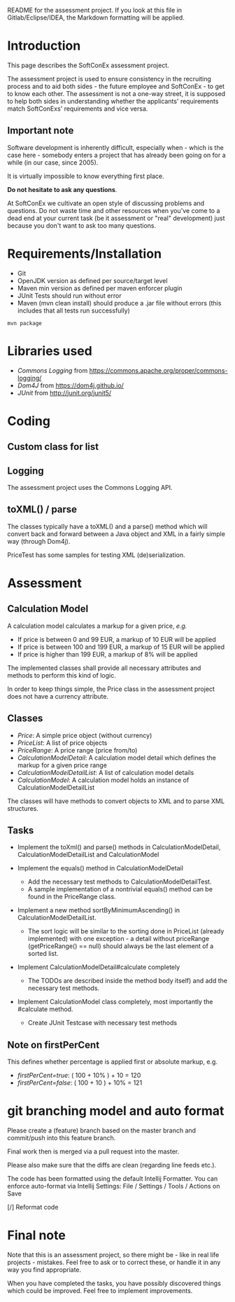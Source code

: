 README for the assessment project. If you look at this file in Gitlab/Eclipse/IDEA, the Markdown formatting will be applied.

# Introduction #

This page describes the SoftConEx assessment project. 

The assessment project is used to ensure consistency in the recruiting process and to aid both sides - the future employee and SoftConEx - to get to know each other. 
The assessment is not a one-way street, it is supposed to help both sides in understanding whether the applicants' requirements match SoftConExs' requirements and vice versa.

## Important note ##

Software development is inherently difficult, especially when - which is the case here - somebody enters a project that has already been going on for a while (in our case, since 2005). 

It is virtually impossible to know everything first place. 

**Do not hesitate to ask any questions**. 

At SoftConEx we cultivate an open style of discussing problems and questions. Do not waste time and other resources when you've come to a dead end at your current task (be it assessment or "real" development) just because you don't want to ask too many questions.

# Requirements/Installation #

* Git
* OpenJDK version as defined per source/target level
* Maven min version as defined per maven enforcer plugin
* JUnit Tests should run without error
* Maven (mvn clean install) should produce a .jar file without errors (this includes that all tests run successfully)

```
mvn package
```

# Libraries used #

* *Commons Logging* from https://commons.apache.org/proper/commons-logging/
* *Dom4J* from https://dom4j.github.io/
* *JUnit* from http://junit.org/junit5/

# Coding #

## Custom class for list ##

## Logging ##

The assessment project uses the Commons Logging API. 

## toXML() / parse ##

The classes typically have a toXML() and a parse() method which will convert back and forward between a Java object and XML in a fairly simple way (through Dom4j). 

PriceTest has some samples for testing XML (de)serialization.

# Assessment #

## Calculation Model ##

A calculation model calculates a markup for a given price, *e.g.*

* If price is between 0 and 99 EUR, a markup of 10 EUR will be applied
* If price is between 100 and 199 EUR, a markup of 15 EUR will be applied
* If price is higher than 199 EUR, a markup of 8% will be applied

The implemented classes shall provide all necessary attributes and methods to perform this kind of logic.

In order to keep things simple, the Price class in the assessment project does not have a currency attribute.

## Classes ##

* *Price*: A simple price object (without currency)
* *PriceList*: A list of price objects
* *PriceRange*: A price range (price from/to)
* *CalculationModelDetail*: A calculation model detail which defines the markup for a given price range
* *CalculationModelDetailList*: A list of calculation model details
* *CalculationModel*: A calculation model holds an instance of CalculationModelDetailList 

The classes will have methods to convert objects to XML and to parse XML structures.

## Tasks ##

* Implement the toXml() and parse() methods in CalculationModelDetail, CalculationModelDetailList and CalculationModel

* Implement the equals() method in CalculationModelDetail
  * Add the necessary test methods to CalculationModelDetailTest. 
  * A sample implementation of a nontrivial equals() method can be found in the PriceRange class.
  
* Implement a new method sortByMinimumAscending() in CalculationModelDetailList. 
  * The sort logic will be similar to the sorting done in PriceList (already implemented) with one exception - a detail without priceRange (getPriceRange() == null) should always be the last element of a sorted list.
  
* Implement CalculationModelDetail#calculate completely
  * The TODOs are described inside the method body itself) and add the necessary test methods.
  
* Implement CalculationModel class completely, most importantly the #calculate method. 
  * Create JUnit Testcase with necessary test methods

## Note on firstPerCent ##

This defines whether percentage is applied first or absolute markup, e.g.

* *firstPerCent=true*: ( 100 + 10% ) + 10 = 120
* *firstPerCent=false*: ( 100 + 10 ) + 10% = 121

# git branching model and auto format

Please create a (feature) branch based on the master branch and commit/push into this feature branch.

Final work then is merged via a pull request into the master.

Please also make sure that the diffs are clean (regarding line feeds etc.). 
 
The code has been formatted using the default Intellij Formatter.
You can enforce auto-format via Intellij  Settings:
File / Settings / Tools / Actions on Save

[/] Reformat code

# Final note

Note that this is an assessment project, so there might be - like in real life projects - mistakes.
Feel free to ask or to correct these, or handle it in any way you find appropriate.

When you have completed the tasks, you have possibly discovered things which could be improved.
Feel free to implement improvements.

